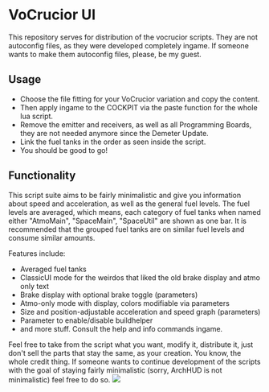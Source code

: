 # VoCrucior UI
This repository serves for distribution of the vocrucior scripts. They are not autoconfig files, as they were developed completely ingame.
If someone wants to make them autoconfig files, please, be my guest.

## Usage
- Choose the file fitting for your VoCrucior variation and copy the content. 
- Then apply ingame to the COCKPIT via the paste function for the whole lua script.
- Remove the emitter and receivers, as well as all Programming Boards, they are not needed anymore since the Demeter Update.
- Link the fuel tanks in the order as seen inside the script.
- You should be good to go!

## Functionality
This script suite aims to be fairly minimalistic and give you information about speed and acceleration, as well as the general fuel levels.
The fuel levels are averaged, which means, each category of fuel tanks when named either "AtmoMain", "SpaceMain", "SpaceUtil" are shown as one bar. 
It is recommended that the grouped fuel tanks are on similar fuel levels and consume similar amounts.

Features include:
- Averaged fuel tanks
- ClassicUI mode for the weirdos that liked the old brake display and atmo only text
- Brake display with optional brake toggle (parameters)
- Atmo-only mode with display, colors modifiable via parameters
- Size and position-adjustable acceleration and speed graph (parameters)
- Parameter to enable/disable buildhelper
- and more stuff. Consult the help and info commands ingame.

Feel free to take from the script what you want, modify it, distribute it, just don't sell the parts that stay the same, as your creation.
You know, the whole credit thing. If someone wants to continue development of the scripts with the goal of staying fairly minimalistic (sorry, ArchHUD is not minimalistic)
feel free to do so.
![](https://imgur.com/exzUMCR)
